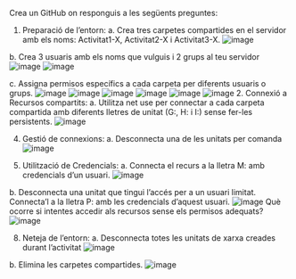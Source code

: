 Crea un GitHub on responguis a les següents preguntes:
1. Preparació de l’entorn:
a. Crea tres carpetes compartides en el servidor amb els noms:
Activitat1-X, Activitat2-X i Activitat3-X.
![image](https://github.com/user-attachments/assets/73e5c172-ea39-4125-9899-ffc5df317d52)

b. Crea 3 usuaris amb els noms que vulguis i 2 grups al teu servidor
![image](https://github.com/user-attachments/assets/8b3fef55-5c24-423f-931a-aa0101d69d88)
![image](https://github.com/user-attachments/assets/d9c673c3-a030-4f0d-bad2-171136baf991)


c. Assigna permisos específics a cada carpeta per diferents usuaris o
grups.
![image](https://github.com/user-attachments/assets/8be82a49-45a1-40cd-b30e-f4cdd515a4ba)
![image](https://github.com/user-attachments/assets/c5474808-3065-40c7-9818-2a60e91c4e28)
![image](https://github.com/user-attachments/assets/74297968-08e5-4951-83e2-b6e413d3aea0)
![image](https://github.com/user-attachments/assets/eb8f440f-734a-49fc-a22f-a4480656df1a)
![image](https://github.com/user-attachments/assets/4b0377a9-2159-4beb-987c-f7ee9b83b548)
![image](https://github.com/user-attachments/assets/18411462-ae0a-4e9f-b3eb-b0a149c1b5ba)
2. Connexió a Recursos compartits:
a. Utilitza net use per connectar a cada carpeta compartida amb
diferents lletres de unitat (G:, H: i I:) sense fer-les persistents.
![image](https://github.com/user-attachments/assets/56128d2c-fded-4434-bb67-d9bc9f6b8bd8)

4. Gestió de connexions:
a. Desconnecta una de les unitats per comanda
![image](https://github.com/user-attachments/assets/3b38c9d7-52ac-4993-baca-ae1ccbb21b5d)

6. Utilització de Credencials:
a. Connecta el recurs a la lletra M: amb credencials d’un usuari.
![image](https://github.com/user-attachments/assets/3c1e49b9-afe5-4dd4-bf6e-bdf27fbe9c7b)

b. Desconnecta una unitat que tingui l’accés per a un usuari limitat.
Connecta’l a la lletra P: amb les credencials d’aquest usuari.
![image](https://github.com/user-attachments/assets/7e5d6a15-543d-4a4e-82f8-40b49134e0b3)
Què
ocorre si intentes accedir als recursos sense els permisos
adequats?
![image](https://github.com/user-attachments/assets/05b65cb3-4da0-40d0-8cdf-97f2117fe868)

8. Neteja de l’entorn:
a. Desconnecta totes les unitats de xarxa creades durant l’activitat
![image](https://github.com/user-attachments/assets/b2c37b32-2a6e-4643-8a98-9364d8fdc494)

b. Elimina les carpetes compartides.
![image](https://github.com/user-attachments/assets/89c5aea2-88cf-455a-a5d9-a6f8285baf50)
